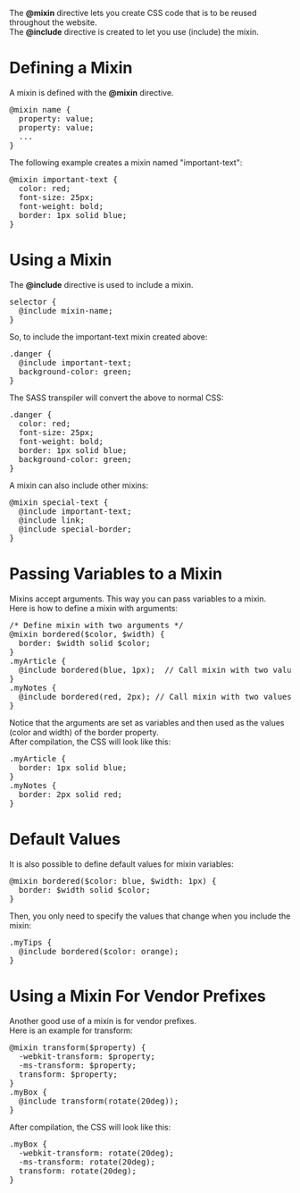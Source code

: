 The <b>@mixin</b> directive lets you create CSS code that is to be reused throughout the website.
<br>
The <b>@include</b> directive is created to let you use (include) the mixin.
<h1>Defining a Mixin</h1>
A mixin is defined with the <b>@mixin</b> directive.
<pre>
@mixin name {
  property: value;
  property: value;
  ...
}
</pre>
The following example creates a mixin named "important-text":
<pre>
@mixin important-text {
  color: red;
  font-size: 25px;
  font-weight: bold;
  border: 1px solid blue;
}
</pre>
<h1>Using a Mixin</h1>
The <b>@include</b> directive is used to include a mixin.
<pre>
selector {
  @include mixin-name;
}
</pre>
So, to include the important-text mixin created above:
<pre>
.danger {
  @include important-text;
  background-color: green;
}
</pre>
The SASS transpiler will convert the above to normal CSS:
<pre>
.danger {
  color: red;
  font-size: 25px;
  font-weight: bold;
  border: 1px solid blue;
  background-color: green;
}
</pre>
A mixin can also include other mixins:
<pre>
@mixin special-text {
  @include important-text;
  @include link;
  @include special-border;
}
</pre>
<h1>Passing Variables to a Mixin</h1>
Mixins accept arguments. This way you can pass variables to a mixin.
<br>
Here is how to define a mixin with arguments:
<pre>
/* Define mixin with two arguments */
@mixin bordered($color, $width) {
  border: $width solid $color;
}
.myArticle {
  @include bordered(blue, 1px);  // Call mixin with two values
}
.myNotes {
  @include bordered(red, 2px); // Call mixin with two values
}
</pre>
Notice that the arguments are set as variables and then used as the values (color and width) of the border property.
<br>
After compilation, the CSS will look like this:
<pre>
.myArticle {
  border: 1px solid blue;
}
.myNotes {
  border: 2px solid red;
}
</pre>
<h1>Default Values</h1>
It is also possible to define default values for mixin variables:
<pre>
@mixin bordered($color: blue, $width: 1px) {
  border: $width solid $color;
}
</pre>
Then, you only need to specify the values that change when you include the mixin:
<pre>
.myTips {
  @include bordered($color: orange);
}
</pre>
<h1>Using a Mixin For Vendor Prefixes</h1>
Another good use of a mixin is for vendor prefixes.
<br>
Here is an example for transform:
<pre>
@mixin transform($property) {
  -webkit-transform: $property;
  -ms-transform: $property;
  transform: $property;
}
.myBox {
  @include transform(rotate(20deg));
}
</pre>
After compilation, the CSS will look like this:
<pre>
.myBox {
  -webkit-transform: rotate(20deg);
  -ms-transform: rotate(20deg);
  transform: rotate(20deg);
}
</pre>
